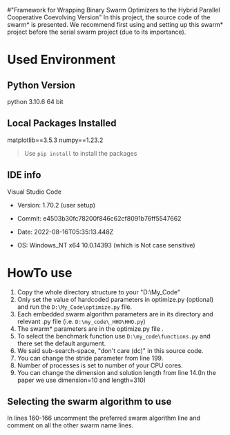 #"Framework for Wrapping Binary Swarm Optimizers to the Hybrid Parallel Cooperative Coevolving Version"
In this project, the source code of the swarm* is presented. We recommend first using and setting up this swarm* project before the serial swarm project (due to its importance).
# Used Environment
## Python Version
python 3.10.6 64 bit
## Local Packages Installed
matplotlib==3.5.3
numpy==1.23.2
> Use `pip install` to install the packages
## IDE info
Visual Studio Code
* Version: 1.70.2 (user setup)

* Commit: e4503b30fc78200f846c62cf8091b76ff5547662

* Date: 2022-08-16T05:35:13.448Z

* OS: Windows_NT x64 10.0.14393 (which is Not case sensitive)

# HowTo use
1. Copy the whole directory structure to your "D:\My_Code"
2. Only set the value of hardcoded parameters in optimize.py (optional) and run the `D:\My_Code\optimize.py` file.
3. Each embedded swarm algorithm parameters are in its directory and relevant .py file (i.e. `D:\my_code\_HHO\HHO.py`)
4. The swarm* parameters are in the optimize.py file .
5. To select the benchmark function use `D:\my_code\functions.py` and there set the default argument.
6. We said sub-search-space, "don't care (dc)" in this source code.
7. You can change the stride parameter from line 199. 
8. Number of processes is set to number of your CPU cores.
9. You can change the dimension and solution length from line 14.(In the paper we use dimension=10 and length=310) 
## Selecting the swarm algorithm to use
In lines 160-166 uncomment the preferred swarm algorithm line and comment on all the other swarm name lines.
